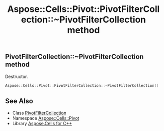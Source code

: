 ﻿---
title: Aspose::Cells::Pivot::PivotFilterCollection::~PivotFilterCollection method
linktitle: ~PivotFilterCollection
second_title: Aspose.Cells for C++ API Reference
description: 'Aspose::Cells::Pivot::PivotFilterCollection::~PivotFilterCollection method. Destructor in C++.'
type: docs
weight: 200
url: /cpp/aspose.cells.pivot/pivotfiltercollection/~pivotfiltercollection/
---
## PivotFilterCollection::~PivotFilterCollection method


Destructor.

```cpp
Aspose::Cells::Pivot::PivotFilterCollection::~PivotFilterCollection()
```

## See Also

* Class [PivotFilterCollection](../)
* Namespace [Aspose::Cells::Pivot](../../)
* Library [Aspose.Cells for C++](../../../)
